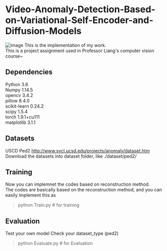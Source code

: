 # Video-Anomaly-Detection-Based-on-Variational-Self-Encoder-and-Diffusion-Models
![image](https://github.com/Jasoncode0115/Video-Anomaly-Detection-Based-on-Variational-Self-Encoder-and-Diffusion-Models/assets/145987720/53854f02-ec8b-41c6-a436-69c3b75d820b)
This is the implementation of my work.    
This is a project assignment used in Professor Liang's computer vision course~
## Dependencies
Python 3.6  
Numpy 1.14.5  
opencv 3.4.2  
pillow 8.4.0  
scikit-learn 0.24.2  
scipy 1.5.4  
torch   1.9.1+cu111  
matplotlib 3.1.1  
## Datasets
USCD Ped2 http://www.svcl.ucsd.edu/projects/anomaly/dataset.htm  
Download the datasets into dataset folder, like ./dataset/ped2/  
## Training
Now you can implemnet the codes based on  reconstruction method.  
The codes are basically based on the reconstruction method, and you can easily implement this as
> python Train.py # for training
## Evaluation
Test your own model
Check your dataset_type (ped2)
> python Evaluate.py # for Evaluation

